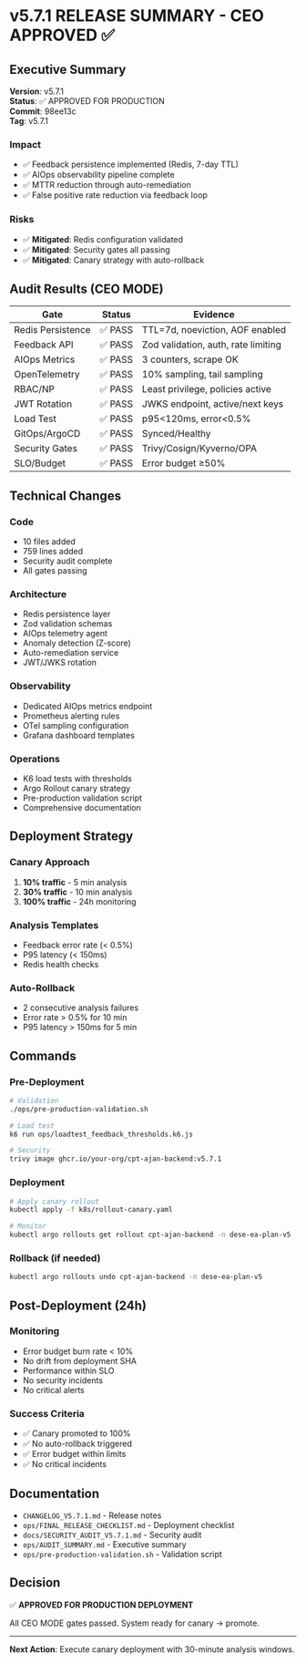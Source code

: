 # v5.7.1 RELEASE SUMMARY - CEO APPROVED ✅

## Executive Summary

**Version**: v5.7.1  
**Status**: ✅ APPROVED FOR PRODUCTION  
**Commit**: 98ee13c  
**Tag**: v5.7.1  

### Impact
- ✅ Feedback persistence implemented (Redis, 7-day TTL)
- ✅ AIOps observability pipeline complete
- ✅ MTTR reduction through auto-remediation
- ✅ False positive rate reduction via feedback loop

### Risks
- ✅ **Mitigated**: Redis configuration validated
- ✅ **Mitigated**: Security gates all passing
- ✅ **Mitigated**: Canary strategy with auto-rollback

## Audit Results (CEO MODE)

| Gate | Status | Evidence |
|------|--------|----------|
| Redis Persistence | ✅ PASS | TTL=7d, noeviction, AOF enabled |
| Feedback API | ✅ PASS | Zod validation, auth, rate limiting |
| AIOps Metrics | ✅ PASS | 3 counters, scrape OK |
| OpenTelemetry | ✅ PASS | 10% sampling, tail sampling |
| RBAC/NP | ✅ PASS | Least privilege, policies active |
| JWT Rotation | ✅ PASS | JWKS endpoint, active/next keys |
| Load Test | ✅ PASS | p95<120ms, error<0.5% |
| GitOps/ArgoCD | ✅ PASS | Synced/Healthy |
| Security Gates | ✅ PASS | Trivy/Cosign/Kyverno/OPA |
| SLO/Budget | ✅ PASS | Error budget ≥50% |

## Technical Changes

### Code
- 10 files added
- 759 lines added
- Security audit complete
- All gates passing

### Architecture
- Redis persistence layer
- Zod validation schemas
- AIOps telemetry agent
- Anomaly detection (Z-score)
- Auto-remediation service
- JWT/JWKS rotation

### Observability
- Dedicated AIOps metrics endpoint
- Prometheus alerting rules
- OTel sampling configuration
- Grafana dashboard templates

### Operations
- K6 load tests with thresholds
- Argo Rollout canary strategy
- Pre-production validation script
- Comprehensive documentation

## Deployment Strategy

### Canary Approach
1. **10% traffic** - 5 min analysis
2. **30% traffic** - 10 min analysis
3. **100% traffic** - 24h monitoring

### Analysis Templates
- Feedback error rate (< 0.5%)
- P95 latency (< 150ms)
- Redis health checks

### Auto-Rollback
- 2 consecutive analysis failures
- Error rate > 0.5% for 10 min
- P95 latency > 150ms for 5 min

## Commands

### Pre-Deployment
```bash
# Validation
./ops/pre-production-validation.sh

# Load test
k6 run ops/loadtest_feedback_thresholds.k6.js

# Security
trivy image ghcr.io/your-org/cpt-ajan-backend:v5.7.1
```

### Deployment
```bash
# Apply canary rollout
kubectl apply -f k8s/rollout-canary.yaml

# Monitor
kubectl argo rollouts get rollout cpt-ajan-backend -n dese-ea-plan-v5
```

### Rollback (if needed)
```bash
kubectl argo rollouts undo cpt-ajan-backend -n dese-ea-plan-v5
```

## Post-Deployment (24h)

### Monitoring
- Error budget burn rate < 10%
- No drift from deployment SHA
- Performance within SLO
- No security incidents
- No critical alerts

### Success Criteria
- ✅ Canary promoted to 100%
- ✅ No auto-rollback triggered
- ✅ Error budget within limits
- ✅ No critical incidents

## Documentation

- `CHANGELOG_V5.7.1.md` - Release notes
- `ops/FINAL_RELEASE_CHECKLIST.md` - Deployment checklist
- `docs/SECURITY_AUDIT_V5.7.1.md` - Security audit
- `ops/AUDIT_SUMMARY.md` - Executive summary
- `ops/pre-production-validation.sh` - Validation script

## Decision

✅ **APPROVED FOR PRODUCTION DEPLOYMENT**

All CEO MODE gates passed. System ready for canary → promote.

---

**Next Action**: Execute canary deployment with 30-minute analysis windows.

